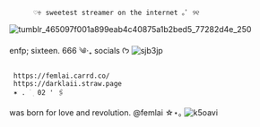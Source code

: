           ♡♱ sweetest streamer on the internet ｡ﾟ ୨୧
          
          
![tumblr_465097f001a899eab4c40875a1b2bed5_77282d4e_250](https://github.com/user-attachments/assets/63cb90f8-8ba7-4462-abcd-ce52b8d3f9c1)


 enfp; sixteen. 666 ༄‧₊
socials      ᡣ𐭩       ![sjb3jp](https://github.com/user-attachments/assets/b4287a28-e368-4f8b-bacd-1740faeaa165)

     https://femlai.carrd.co/
     https://darklaii.straw.page
     ✶ . ࣪ ׅ 02 ' 🖇️
was born for love and revolution.
@femlai ☆⋆｡    ![k5oavi](https://github.com/user-attachments/assets/ec3d3e5a-4cf3-4fb6-b8e3-17b765f2654e)

